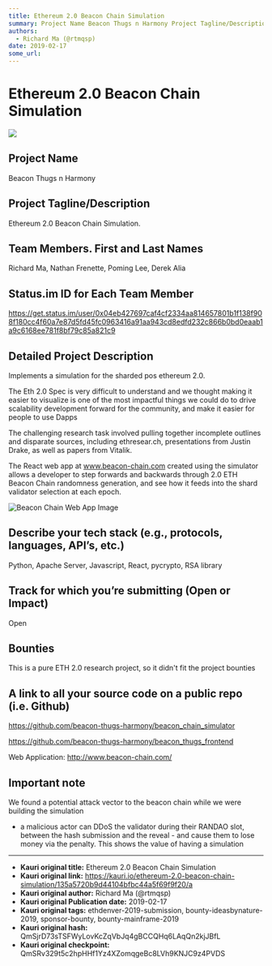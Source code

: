 ```yaml
---
title: Ethereum 2.0 Beacon Chain Simulation
summary: Project Name Beacon Thugs n Harmony Project Tagline/Description Ethereum 2.0 Beacon Chain Simulation. Team Members. First and Last Names Richard Ma, Nathan Frenette, Poming Lee, Derek Alia Status.im ID for Each Team Member https-//get.status.im/user/0x04eb427697caf4cf2334aa814657801b1f138f908f180cc4f60a7e87d5fd45fc0963416a91aa943cd8edfd232c866b0bd0eaab1a9c6168ee781f8bf79c85a821c9 Detailed Project Description Implements a simulation for the sharded pos ethereum 2.0. The Eth 2.0 Spec is very diffi
authors:
  - Richard Ma (@rtmqsp)
date: 2019-02-17
some_url: 
---
```


# Ethereum 2.0 Beacon Chain Simulation

![](https://ipfs.infura.io/ipfs/QmU12FsHAKYo8qVVKwqsw4KGtaqrwQccNfRUVQhSZXjM4m)


## Project Name
Beacon Thugs n Harmony

## Project Tagline/Description
Ethereum 2.0 Beacon Chain Simulation. 

## Team Members. First and Last Names
Richard Ma, Nathan Frenette, Poming Lee, Derek Alia

## Status.im ID for Each Team Member
https://get.status.im/user/0x04eb427697caf4cf2334aa814657801b1f138f908f180cc4f60a7e87d5fd45fc0963416a91aa943cd8edfd232c866b0bd0eaab1a9c6168ee781f8bf79c85a821c9

## Detailed Project Description
Implements a simulation for the sharded pos ethereum 2.0.

The Eth 2.0 Spec is very difficult to understand and we thought making it easier to visualize is one of the most impactful things we could do to drive scalability development forward for the community, and make it easier for people to use Dapps

The challenging research task involved pulling together incomplete outlines and disparate sources, including ethresear.ch, presentations from Justin Drake, as well as papers from Vitalik.

The React web app at www.beacon-chain.com created using the simulator allows a developer to step forwards and backwards through 2.0 ETH Beacon Chain randomness generation, and see how it feeds into the shard validator selection at each epoch.

<img src="https://i.imgur.com/WL1MwSS.png" alt="Beacon Chain Web App Image">

## Describe your tech stack (e.g., protocols, languages, API’s, etc.)
Python,  Apache Server, Javascript, React, pycrypto, RSA library

## Track for which you’re submitting (Open or Impact)
Open

## Bounties
This is a pure ETH 2.0 research project, so it didn't fit the project bounties

## A link to all your source code on a public repo (i.e. Github)
https://github.com/beacon-thugs-harmony/beacon_chain_simulator

https://github.com/beacon-thugs-harmony/beacon_thugs_frontend

Web Application:
http://www.beacon-chain.com/

## Important note
We found a potential attack vector to the beacon chain while we were building the simulation 
- a malicious actor can DDoS the validator during their RANDAO slot, between the hash submission and the reveal - and cause them to lose money via the penalty.
This shows the value of having a simulation






---

- **Kauri original title:** Ethereum 2.0 Beacon Chain Simulation
- **Kauri original link:** https://kauri.io/ethereum-2.0-beacon-chain-simulation/135a5720b9d44104bfbc44a5f69f9f20/a
- **Kauri original author:** Richard Ma (@rtmqsp)
- **Kauri original Publication date:** 2019-02-17
- **Kauri original tags:** ethdenver-2019-submission, bounty-ideasbynature-2019, sponsor-bounty, bounty-mainframe-2019
- **Kauri original hash:** QmSjrD73sTSFWyLovKcZqVbJq4gBCCQHq6LAqQn2kjJBfL
- **Kauri original checkpoint:** QmSRv329t5c2hpHHf1Yz4XZomqgeBc8LVh9KNJC9z4PVDS



